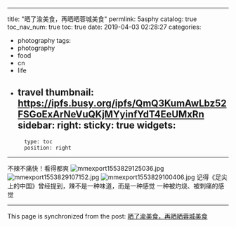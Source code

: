 
---
title: "晒了渝美食，再晒晒蓉城美食"
permlink: 5asphy
catalog: true
toc_nav_num: true
toc: true
date: 2019-04-03 02:28:27
categories:
- photography
tags:
- photography
- food
- cn
- life
- travel
thumbnail: https://ipfs.busy.org/ipfs/QmQ3KumAwLbz52FSGoExArNeVuQKjMYyinfYdT4EeUMxRn
sidebar:
    right:
        sticky: true
widgets:
    -
        type: toc
        position: right
---


不辣不痛快！看得都爽
![mmexport1553829125036.jpg](https://ipfs.busy.org/ipfs/QmQ3KumAwLbz52FSGoExArNeVuQKjMYyinfYdT4EeUMxRn)
![mmexport1553829107152.jpg](https://ipfs.busy.org/ipfs/QmS7tenexq9Q9pf2QB18RqsUgktzYx5AjddjK6NuKvFBYa)
![mmexport1553829100406.jpg](https://ipfs.busy.org/ipfs/QmbAWSNirbokkc83VPmUM9krJfAvJVMDcV6mK6fTeggV8Z)
记得《足尖上的中国》曾经提到，辣不是一种味道，而是一种感觉
一种被灼烧、被刺痛的感觉

- - -

This page is synchronized from the post: [晒了渝美食，再晒晒蓉城美食](https://steemit.com/@andrewma/5asphy)
